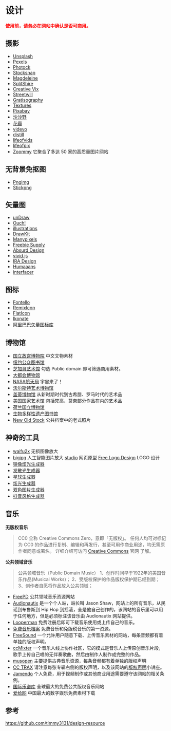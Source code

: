 # 设计

**<span style="color:red">使用前，请务必在网站中确认是否可商用。</span>**

## 摄影

- [Unsplash](https://unsplash.com/)
- [Pexels](https://www.pexels.com/)
- [Photock](https://www.photock.jp/)
- [Stocksnap](https://stocksnap.io/)
- [Magdeleine](https://magdeleine.co/)
- [SplitShire](https://www.splitshire.com/)
- [Creative Vix](https://www.pexels.com/@creative-vix)
- [Streetwill](http://streetwill.co/)
- [Gratisography](https://gratisography.com/)
- [Textures](https://www.textures.com/)
- [Pixabay](https://pixabay.com/)
- [沙沙野](https://www.ssyer.com/)
- [花瓣](https://huaban.com/)
- [videvo](https://www.videvo.net/)
- [distill](https://wedistill.io/videos)
- [lifeofvids](https://www.lifeofvids.com/)
- [lifeofpix](https://www.lifeofpix.com/)
- [Zoommy](https://zoommyapp.com/)
它聚合了多达 50 家的高质量图片网站

## 无背景免抠图

- [Pngimg](http://pngimg.com/)
- [Stickpng](https://www.stickpng.com/)

## 矢量图

- [unDraw](https://undraw.co/)
- [Ouch!](https://icons8.com/ouch/)
- [illustrations](https://illlustrations.co/)
- [DrawKit](https://www.drawkit.io/free)
- [Manypixels](https://www.manypixels.co/gallery/)
- [Freebie Supply](https://freebiesupply.com/)
- [Absurd Design](https://absurd.design/)
- [vivid.js](https://webkul.github.io/vivid/)
- [IRA Design](https://iradesign.io/)
- [Humaaans](https://www.humaaans.com/)
- [interfacer](https://interfacer.xyz/)

## 图标

- [Fontello](http://fontello.com/)
- [RemixIcon](https://remixicon.com/)
- [FlatIcon](https://www.flaticon.com/)
- [Ikonate](https://ikonate.com/)
- [阿里巴巴矢量图标库](https://www.iconfont.cn)

## 博物馆

- [国立故宫博物院](http://theme.npm.edu.tw/opendata/)
中文文物素材
- [纽约公众图书馆](https://digitalcollections.nypl.org/)
- [芝加哥艺术馆](https://www.artic.edu/collection)
勾选 Public domain 即可筛选商用素材。
- [大都会博物馆](https://www.metmuseum.org/art/collection)
- [NASA航天局](https://images.nasa.gov/)
宇宙来了！
- [沃尔斯特艺术博物馆](https://art.thewalters.org/browse)
- [盖蒂博物馆](http://www.getty.edu/art/collection/)
从新时期时代到古希腊、罗马时代的艺术品
- [美国国家艺术馆](http://images.nga.gov/)
包括梵高、莫奈部分作品在内的艺术品
- [荷兰国立博物馆](https://www.rijksmuseum.nl/nl/rijksstudio)
- [生物多样性遗产图书馆](https://www.biodiversitylibrary.org/)
- [New Old Stock](https://nos.twnsnd.co/)
公共档案中的老式照片

## 神奇的工具

- [waifu2x](http://waifu2x.udp.jp/)
无损图像放大
- [bigjpg](https://bigjpg.com/)
人工智能图片放大
[studio](https://studio.design/)
网页原型
[Free Logo Design](https://www.freelogodesign.org/)
LOGO 设计
- [镜像炫光生成器](http://weavesilk.com/)
- [发散光生成器](https://wangyasai.github.io/Stars-Emmision/)
- [星球生成器](http://planetmaker.wthr.us/)
- [炫光生成器](https://codepen.io/tsuhre/full/BYbjyg)
- [双色图片生成器](https://duotone.shapefactory.co/?f=fdfdfd&t=000000&q=_)
- [抖音风格生成器](https://photomosh.com/)

## 音乐

**无版权音乐**

> CC0 全称 Creative Commons Zero，意即「无版权」。
> 任何人均可对标记为 CC0 的作品进行复制、编辑和再发行，甚至可用作商业用途，均无需原作者同意或署名。
> 详细介绍可访问 [Creative Commons](https://creativecommons.org/publicdomain/zero/1.0/deed.zh) 官网 了解。

**公共领域音乐**

> 公共领域音乐（Public Domain Music）
> 1、创作时间早于1922年的美国音乐作品(Musical Works)；
> 2、受版权保护的作品版权保护期已经到期；
> 3、创作者自愿将作品放入公共领域；

- [FreePD](https://freepd.com/)
公共领域音乐资源网站
- [Audionautix](https://audionautix.com/)
是一个个人站，站长叫 Jason Shaw，网站上的所有音乐，从民谣到布鲁斯到 Hip Hop 到摇滚，全是他自己创作的，该网站的音乐里可以用于任何地方，但是必须标注该音乐由 Audionautix 网站提供。
- [Looperman](https://www.looperman.com/loops)
免费注册后即可下载音乐使用或上传自己的音乐。
- [免费音乐档案](https://freemusicarchive.org/)
免费音乐和免版税音乐的第一资源。
- [FreeSound](https://freesound.org/)
一个允许用户随意下载、上传音乐素材的网站，每条音频都有着单独的版权声明。
- [ccMixter](http://dig.ccmixter.org/)
一个音乐人线上协作社区，它的模式是音乐人上传原创音乐片段，歌手上传自己唱的无伴奏歌曲，然后由制作人制作成完整的作品。
- [musopen](https://musopen.org/)
主要提供古典音乐资源，每条音频都有着单独的版权声明
- [CC TRAX](https://cctrax.com/)
请注意每张专辑右侧的版权声明，以及该网站的[版权声明](https://cctrax.com/creative-commons-rules)小讲座。
- [Jamendo](https://www.jamendo.com/)
个人免费，用于视频制作或其他商业用途需要遵守该网站的相关条例。
- [国际乐谱库](https://cn.imslp.org/wiki/Main_Page)
全球最大的免费公共版权音乐网站
- [爱给网](http://www.aigei.com/)
中国最大的数字娱乐免费素材下载

## 参考

https://github.com/timmy3131/design-resource
